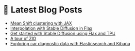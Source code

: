 # 📩 Latest Blog Posts
<!-- BLOG-POST-LIST:START -->
- [Mean Shift clustering with JAX](https://dzlab.github.io/notebooks/jax/clustering/2022/12/15/MeanShift_with_Jax.html)
- [Interpolation with Stable Diffusion in Flax](https://dzlab.github.io/notebooks/flax/vision/diffusion/2022/12/14/Stable_Diffusion_interpolation_Flax.html)
- [Get started with Stable Diffusion using Flax and TPU](https://dzlab.github.io/notebooks/flax/vision/diffusion/2022/12/09/Stable_Diffusion_in_Flax_TPU.html)
- [A tour of ZIO](https://dzlab.github.io/2022/08/28/zio-intro/)
- [Exploring car diagnostic data with Elasticsearch and Kibana](https://dzlab.github.io/elasticsearch/2022/08/13/elasticsearch-obd2/)
<!-- BLOG-POST-LIST:END -->
